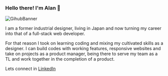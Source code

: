 ### Hello there! I'm Alan 👋

![GihubBanner](https://github.com/Alan-Tecua/Alan-Tecua/assets/71210297/1517d62c-7c2f-4244-b731-eb07c83e3a91)

I am a former industrial designer, living in Japan and now turning my career into that of a full-stack web developer. 

For that reason I took on learning coding and mixing my cultivated skills as a designer. I can build codes with working features, responsive websites and take on projects as a product manager, being there to serve my team as a TL and work together in the completion of a product.

Lets connect in <a href="https://www.linkedin.com/in/alan-tecuapetla/">LinkedIn</a> 
<!--
**Alan-Tecua/Alan-Tecua** is a ✨ _special_ ✨ repository because its `README.md` (this file) appears on your GitHub profile.

Here are some ideas to get you started:

- 🔭 I’m currently working on ...
- 🌱 I’m currently learning ...
- 👯 I’m looking to collaborate on ...
- 🤔 I’m looking for help with ...
- 💬 Ask me about ...
- 📫 How to reach me: ...
- 😄 Pronouns: ...
- ⚡ Fun fact: ...
-->
